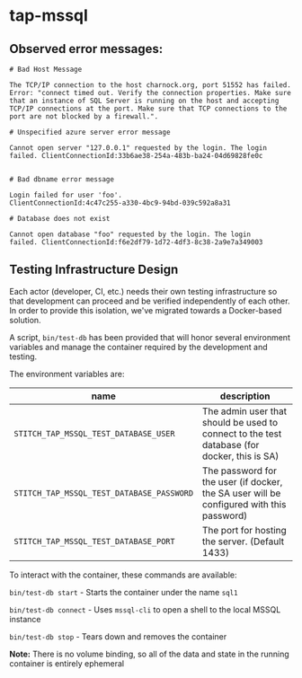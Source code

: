 # tap-mssql

## Observed error messages:

```
# Bad Host Message

The TCP/IP connection to the host charnock.org, port 51552 has failed.
Error: "connect timed out. Verify the connection properties. Make sure
that an instance of SQL Server is running on the host and accepting
TCP/IP connections at the port. Make sure that TCP connections to the
port are not blocked by a firewall.".

# Unspecified azure server error message

Cannot open server "127.0.0.1" requested by the login. The login
failed. ClientConnectionId:33b6ae38-254a-483b-ba24-04d69828fe0c


# Bad dbname error message

Login failed for user 'foo'.
ClientConnectionId:4c47c255-a330-4bc9-94bd-039c592a8a31

# Database does not exist

Cannot open database "foo" requested by the login. The login
failed. ClientConnectionId:f6e2df79-1d72-4df3-8c38-2a9e7a349003
```

## Testing Infrastructure Design

Each actor (developer, CI, etc.) needs their own testing infrastructure so
that development can proceed and be verified independently of each other.
In order to provide this isolation, we've migrated towards a Docker-based
solution.

A script, `bin/test-db` has been provided that will honor several
environment variables and manage the container required by the development
and testing.

The environment variables are:

| name | description |
| --- | --- |
| `STITCH_TAP_MSSQL_TEST_DATABASE_USER` | The admin user that should be used to connect to the test database (for docker, this is SA) |
| `STITCH_TAP_MSSQL_TEST_DATABASE_PASSWORD` | The password for the user (if docker, the SA user will be configured with this password) |
| `STITCH_TAP_MSSQL_TEST_DATABASE_PORT` | The port for hosting the server. (Default 1433)|

To interact with the container, these commands are available:

`bin/test-db start` - Starts the container under the name `sql1`

`bin/test-db connect` - Uses `mssql-cli` to open a shell to the local MSSQL instance

`bin/test-db stop` - Tears down and removes the container

**Note:** There is no volume binding, so all of the data and state in the
  running container is entirely ephemeral
